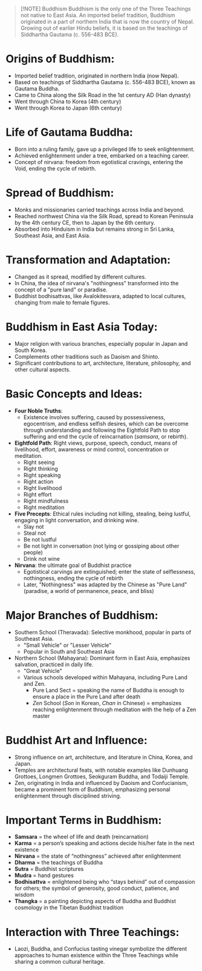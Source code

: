 > [!NOTE] Buddhism
> Buddhism is the only one of the Three Teachings not native to East Asia. An imported belief tradition, Buddhism originated in a part of northern India that is now the country of Nepal. Growing out of earlier Hindu beliefs, it is based on the teachings of Siddhartha Gautama (c. 556-483 BCE).

# Origins of Buddhism:
- Imported belief tradition, originated in northern India (now Nepal).
- Based on teachings of Siddhartha Gautama (c. 556-483 BCE), known as Gautama Buddha.
- Came to China along the Silk Road in the 1st century AD (Han dynasty)  
- Went through China to Korea (4th century) 
- Went through Korea to Japan (6th century)
# Life of Gautama Buddha:
- Born into a ruling family, gave up a privileged life to seek enlightenment.
- Achieved enlightenment under a tree, embarked on a teaching career.
- Concept of nirvana: freedom from egotistical cravings, entering the Void, ending the cycle of rebirth.
# Spread of Buddhism:
- Monks and missionaries carried teachings across India and beyond.
- Reached northwest China via the Silk Road, spread to Korean Peninsula by the 4th century CE, then to Japan by the 6th century.
- Absorbed into Hinduism in India but remains strong in Sri Lanka, Southeast Asia, and East Asia.
# Transformation and Adaptation:
- Changed as it spread, modified by different cultures.
- In China, the idea of nirvana's "nothingness" transformed into the concept of a "pure land" or paradise.
- Buddhist bodhisattvas, like Avalokitesvara, adapted to local cultures, changing from male to female figures.
# Buddhism in East Asia Today:
- Major religion with various branches, especially popular in Japan and South Korea.
- Complements other traditions such as Daoism and Shinto.
- Significant contributions to art, architecture, literature, philosophy, and other cultural aspects.
# Basic Concepts and Ideas:
- **Four Noble Truths**: 
	- Existence involves suffering, caused by possessiveness, egocentrism, and endless selfish desires, which can be overcome through understanding and following the Eightfold Path to stop suffering and end the cycle of reincarnation (*samsara*, or rebirth).
- **Eightfold Path**: Right views, purpose, speech, conduct, means of livelihood, effort, awareness or mind control, concentration or meditation.
	- Right seeing
	- Right thinking
	- Right speaking
	- Right action
	- Right livelihood
	- Right effort
	- Right mindfulness
	- Right meditation
- **Five Precepts**: Ethical rules including not killing, stealing, being lustful, engaging in light conversation, and drinking wine.
	- Slay not
	- Steal not
	- Be not lustful
	- Be not light in conversation (not lying or gossiping about other people)
	- Drink not wine
- **Nirvana**: the ultimate goal of Buddhist practice
	- Egotistical carvings are extinguished; enter the state of selflessness, nothingness, ending the cycle of rebirth
	- Later, "Nothingness" was adapted by the Chinese as "Pure Land" (paradise, a world of permanence, peace, and bliss)
# Major Branches of Buddhism:
- Southern School (Theravada): Selective monkhood, popular in parts of Southeast Asia.
	- "Small Vehicle" or "Lesser Vehicle"
	- Popular in South and Southeast Asia
- Northern School (Mahayana): Dominant form in East Asia, emphasizes salvation, practiced in daily life.
	- "Great Vehicle"
	- Various schools developed within Mahayana, including Pure Land and Zen.
		- Pure Land Sect = speaking the name of Buddha is enough to ensure a place in the Pure Land after death
		- *Zen* School (*Son* in Korean, *Chan* in Chinese) = emphasizes reaching enlightenment through meditation with the help of a Zen master
# Buddhist Art and Influence:
- Strong influence on art, architecture, and literature in China, Korea, and Japan.
- Temples are architectural feats, with notable examples like Dunhuang Grottoes, Longmen Grottoes, Seokguram Buddha, and Todaiji Temple.
- Zen, originating in India and influenced by Daoism and Confucianism, became a prominent form of Buddhism, emphasizing personal enlightenment through disciplined striving.
# Important Terms in Buddhism:
- **Samsara** = the wheel of life and death (reincarnation)  
- **Karma** = a person’s speaking and actions decide his/her fate in the next existence  
- **Nirvana** = the state of “nothingness” achieved after enlightenment  
- **Dharma** = the teachings of Buddha  
- **Sutra** = Buddhist scriptures  
- **Mudra** = hand gestures  
- **Bodhisattva** = enlightened being who “stays behind” out of compassion for others; the symbol of generosity, good conduct, patience, and wisdom  
- **Thangka** = a painting depicting aspects of Buddha and Buddhist cosmology in the Tibetan Buddhist tradition
# Interaction with Three Teachings:
- Laozi, Buddha, and Confucius tasting vinegar symbolize the different approaches to human existence within the Three Teachings while sharing a common cultural heritage.